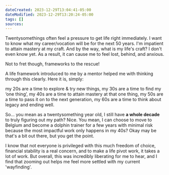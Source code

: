 ```yaml
---
dateCreated: 2023-12-29T13:04:41-05:00
dateModified: 2023-12-29T13:20:24-05:00
tags: []
sources: 
---
```

Twentysomethings often feel a pressure to get life right immediately. I want to know what my career/vocation will be for the next 50 years. I'm impatient to attain mastery at my craft. And by the way, what is my life's craft? I don't even know yet. As a result, it can cause me to feel lost, behind, and anxious. 

Not to fret though, frameworks to the rescue!

A life framework introduced to me by a mentor helped me with thinking through this clearly. Here it is, simply:

my 20s are a time to explore & try new things, 
my 30s are a time to find my ‘one thing’, 
my 40s are a time to attain mastery at that one thing, 
my 50s are a time to pass it on to the next generation, 
my 60s are a time to think about legacy and ending well. 

So... you mean as a twentysomething year old, I still have **a whole decade** to truly figuring out my path? Nice. You mean, I can choose to move to Belgium and become a dolphin trainer for a few years with minimal risk because the most impactful work only happens in my 40s? Okay may be that's a bit out there, but you get the point.

I know that not everyone is privileged with this much freedom of choice, financial stability is a real concern, and to make a life pivot work, it takes a lot of work. But overall, this was incredibly liberating for me to hear, and I find that zooming out helps me feel more settled with my current 'wayfinding'.